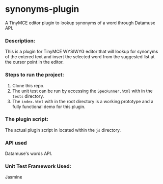 # synonyms-plugin
A TinyMCE editor plugin to lookup synonyms of a word through Datamuse API. 

### Description:
This is a plugin for TinyMCE WYSIWYG editor that will lookup for synonyms of the entered text and insert the selected word 
from the suggested list at the cursor point in the editor.

### Steps to run the project:
1. Clone this repo.
2. The unit test can be run by accessing the ```SpecRunner.html``` with in the ```tests``` directory.
3. The ```index.html``` with in the root directory is a working prototype and a fully functional demo for this plugin.

### The plugin script:
The actual plugin script in located within the ```js``` directory.

### API used
Datamuse's words API.

### Unit Test Framework Used:
Jasmine
